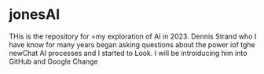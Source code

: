 # jonesAI
THis is the repository for =my exploration of AI in 2023.  Dennis Strand who I have know for many years began asking questions about the power iof tghe newChat AI processes and I started to Look.
I will be introiducing him into GitHub and Google Change
